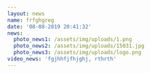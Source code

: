 ```yaml
---
layout: news
name: frfghgreg
date: '08-08-2019 20:41:32'
news:
  photo_news1: /assets/img/uploads/1.png
  photo_news2: /assets/img/uploads/15031.jpg
  photo_news3: /assets/img/uploads/logo.png
video_news: 'fgjhhfjfhjghj, rthrth'
---
```



